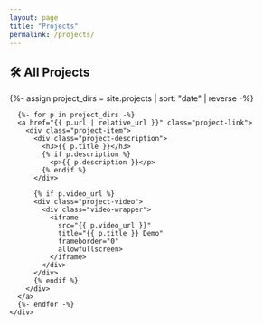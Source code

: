 ```yaml
---
layout: page
title: "Projects"
permalink: /projects/
---
```


<section class="project-showcase-section">
  <h2 class="project-title">🛠️ All Projects</h2>
  <div class="project-showcase-container">
    <div class="project-showcase-grid">
      {%- assign project_dirs = site.projects
        | sort: "date"
        | reverse -%}

      {%- for p in project_dirs -%}
      <a href="{{ p.url | relative_url }}" class="project-link">
        <div class="project-item">
          <div class="project-description">
            <h3>{{ p.title }}</h3>
            {% if p.description %}
              <p>{{ p.description }}</p>
            {% endif %}
          </div>

          {% if p.video_url %}
          <div class="project-video">
            <div class="video-wrapper">
              <iframe 
                src="{{ p.video_url }}"
                title="{{ p.title }} Demo"
                frameborder="0"
                allowfullscreen>
              </iframe>
            </div>
          </div>
          {% endif %}
        </div>
      </a>
      {%- endfor -%}
    </div>
  </div>
</section>
